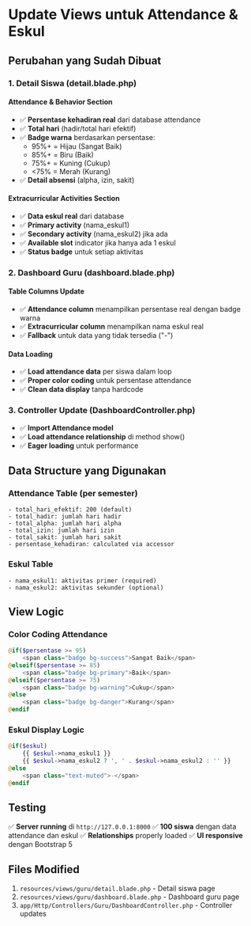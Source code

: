 # Update Views untuk Attendance & Eskul

## Perubahan yang Sudah Dibuat

### 1. **Detail Siswa (detail.blade.php)**

#### Attendance & Behavior Section

-   ✅ **Persentase kehadiran real** dari database attendance
-   ✅ **Total hari** (hadir/total hari efektif)
-   ✅ **Badge warna** berdasarkan persentase:
    -   95%+ = Hijau (Sangat Baik)
    -   85%+ = Biru (Baik)
    -   75%+ = Kuning (Cukup)
    -   <75% = Merah (Kurang)
-   ✅ **Detail absensi** (alpha, izin, sakit)

#### Extracurricular Activities Section

-   ✅ **Data eskul real** dari database
-   ✅ **Primary activity** (nama_eskul1)
-   ✅ **Secondary activity** (nama_eskul2) jika ada
-   ✅ **Available slot** indicator jika hanya ada 1 eskul
-   ✅ **Status badge** untuk setiap aktivitas

### 2. **Dashboard Guru (dashboard.blade.php)**

#### Table Columns Update

-   ✅ **Attendance column** menampilkan persentase real dengan badge warna
-   ✅ **Extracurricular column** menampilkan nama eskul real
-   ✅ **Fallback** untuk data yang tidak tersedia ("-")

#### Data Loading

-   ✅ **Load attendance data** per siswa dalam loop
-   ✅ **Proper color coding** untuk persentase attendance
-   ✅ **Clean data display** tanpa hardcode

### 3. **Controller Update (DashboardController.php)**

-   ✅ **Import Attendance model**
-   ✅ **Load attendance relationship** di method show()
-   ✅ **Eager loading** untuk performance

## Data Structure yang Digunakan

### Attendance Table (per semester)

```
- total_hari_efektif: 200 (default)
- total_hadir: jumlah hari hadir
- total_alpha: jumlah hari alpha
- total_izin: jumlah hari izin
- total_sakit: jumlah hari sakit
- persentase_kehadiran: calculated via accessor
```

### Eskul Table

```
- nama_eskul1: aktivitas primer (required)
- nama_eskul2: aktivitas sekunder (optional)
```

## View Logic

### Color Coding Attendance

```php
@if($persentase >= 95)
    <span class="badge bg-success">Sangat Baik</span>
@elseif($persentase >= 85)
    <span class="badge bg-primary">Baik</span>
@elseif($persentase >= 75)
    <span class="badge bg-warning">Cukup</span>
@else
    <span class="badge bg-danger">Kurang</span>
@endif
```

### Eskul Display Logic

```php
@if($eskul)
    {{ $eskul->nama_eskul1 }}
    {{ $eskul->nama_eskul2 ? ', ' . $eskul->nama_eskul2 : '' }}
@else
    <span class="text-muted">-</span>
@endif
```

## Testing

✅ **Server running** di `http://127.0.0.1:8000`
✅ **100 siswa** dengan data attendance dan eskul
✅ **Relationships** properly loaded
✅ **UI responsive** dengan Bootstrap 5

## Files Modified

1. `resources/views/guru/detail.blade.php` - Detail siswa page
2. `resources/views/guru/dashboard.blade.php` - Dashboard guru page
3. `app/Http/Controllers/Guru/DashboardController.php` - Controller updates
